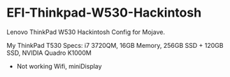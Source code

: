 # EFI-Thinkpad-W530-Hackintosh
Lenovo ThinkPad W530 Hackintosh Config for Mojave.

My ThinkPad T530
Specs: i7 3720QM, 16GB Memory, 256GB SSD + 120GB SSD, NVIDIA Quadro K1000M

- Not working
Wifi, miniDisplay 
